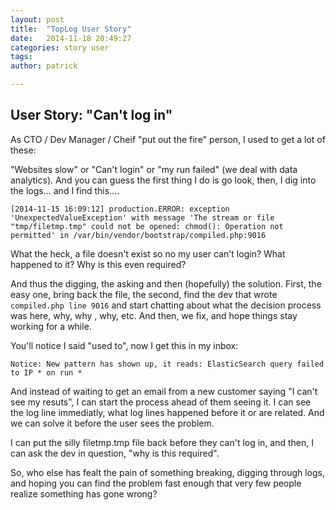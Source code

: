```yaml
---
layout: post
title:  "TopLog User Story"
date:   2014-11-18 20:49:27
categories: story user
tags: 
author: patrick

---
```

## User Story: "Can't log in"

As CTO / Dev Manager / Cheif "put out the fire" person, I used to get a lot of these:

"Websites slow" or "Can't login" or "my run failed" (we deal with data analytics).  And you can guess the first thing I do is go look, then, I dig into the logs... and I find this....

`[2014-11-15 16:09:12] production.ERROR: exception 'UnexpectedValueException' with message 'The stream or file "tmp/filetmp.tmp" could not be opened: chmod(): Operation not permitted' in /var/bin/vendor/bootstrap/compiled.php:9016`

What the heck, a file doesn't exist so no my user can't login?  What happened to it?  Why is this even required?

And thus the digging, the asking and then (hopefully) the solution.  First, the easy one, bring back the file, the second, find the dev that wrote `compiled.php line 9016` and start chatting about what the decision process was here, why, why , why, etc.   And then, we fix, and hope things stay working for a while.

You'll notice I said "used to", now I get this in my inbox:

`Notice: New pattern has shown up, it reads: ElasticSearch query failed to IP * on run *`

And instead of waiting to get an email from a new customer saying "I can't see my resuts", I can start the process ahead of them seeing it.  I can see the log line immediatly, what log lines happened before it or are related.  And we can solve it before the user sees the problem.

I can put the silly filetmp.tmp file back before they can't log in, and then, I can ask the dev in question, "why is this required".

So, who else has fealt the pain of something breaking, digging through logs, and hoping you can find the problem fast enough that very few people realize something has gone wrong?
